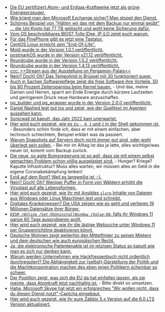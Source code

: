 * [Die EU zertifiziert Atom- und Erdgas-Kraftwerke jetzt als grüne Energieerzeuger.](https://blog.fefe.de/?ts=9f2e7119)
* [Wie kriegt man den Microsoft Exchange sicher? Man stoppt den Dienst.](https://blog.fefe.de/?ts=9f2eab85)
* [Schönes Beispiel von "Hätten wir das mit dem Backup nur einmal geübt" ... die Uni Kyoto hat 77 TB gelöscht und wohl keine Sicherung dafür.](https://blog.fefe.de/?ts=9f314378)
* [Vom OS beschreibbares BIOS? Tolle IDee, IP iLO zeigt euch warum.](https://blog.fefe.de/?ts=9f30b7a9)
* [Für das PinePhone gibt es jetzt eine Tastatur.](https://www.pine64.org/2021/12/31/happy-new-year-the-keyboard-and-cases-are-here/)
* [CentOS Linux erreicht sein "End-Of-Life".](https://www.phoronix.com/scan.php?page=news_item&px=CentOS-Linux-8-EOL)
* [Mold wurde in der Version 1.0.1 veröffentlicht.](https://www.phoronix.com/scan.php?page=news_item&px=Mold-1.0.1-Released)
* [postmarkOS wurde in der Version v21.12 veröffentlicht.](https://postmarketos.org/blog/2021/12/29/v21.12-release/)
* [Roundcube wurde in der Version 1.5.2 veröffentlicht.](https://roundcube.net/news/2021/12/30/update-1.5.2-released)
* [Roundcube wurde in der Version 1.4.13 veröffentlicht.](https://roundcube.net/news/2021/12/30/security-update-1.4.13-released)
* [ccc: >>Stream aus der Ausstellung im Pergamon-Palais<<](https://media.ccc.de/v/vcfb2021_-_133_-_de_-_202110091200_-_stream_aus_der_ausstellung_im_pergamon_palais)
* [Nein? Doch! Oh? Das Tempolimit in Brüssel mit 30 funktioniert super.](https://www.sonnenseite.com/de/mobilitaet/positive-bilanz-nach-einem-jahr-tempo-30-in-bruessel/)
* [Auch in Sachen Softwarepflege zeigt die freie Software ihre Vorteile. 50 bis 80 Prozent Zeitersparniss beim Kernel bauen.](https://www.phoronix.com/scan.php?page=news_item&px=Linux-Fast-Kernel-Headers) - Und das, meine Damen und Herren, sparrt am Ende Energie durch kürzere Laufzeiten und geringerem Druck neue Hardware anzuschaffen.
* [pg_builder und pg_wrapper wurde in der Version 2.0.0 veröffentlicht.](https://www.postgresql.org/about/news/pg_builder-200-and-pg_wrapper-200-packages-for-php-released-2387/)
* [Daniel Nashed legt gut los und zeigt, wie der Quelltext im Agenten aussehen kann.](https://blog.nashcom.de/nashcomblog.nsf/dx/one-touch-setup-and-meets-automated-lab-setup..htm)
* [Sonicwall ist kaputt, das Jahr 2022 kam unerwartet.](https://www.borncity.com/blog/2022/01/03/hat-sonicwall-e-mail-security-appliance-auch-einen-year-2022-bug/)
* [Hier wird euch gezeigt, wie es zu `-`, `0`, `1` und `2` in der Shell gekommen ist.](https://utcc.utoronto.ca/~cks/space/blog/unix/ProcessSubstitutionWhyLate) - Besonders schön finde ich, dass er mit einem einfachen, aber technisch schlechtem, Beispiel erklärt was da passiert.
* [Warum Snapshots auf Servern doch nicht immer gut sind, oder wohl überlegt sein sollen.](https://utcc.utoronto.ca/~cks/space/blog/linux/RootRollbacksWhyNot) - Bei mir im Alltag ist das ja latte, alles wichtige/was neuer ist, kommt vom Backup zurück.
* [Die neue, so agile Bumsregierung ist so agil, dass sie mit einem selbst gemachten Problem schon völlig ausgelastet sind.](https://tuxproject.de/blog/2022/01/regierung-im-single-tasking-modus/) - Hunger? Kriege? Kaputte Infrastruktur? Muss alles warten, wir müssen alles an Geld in die eigene Coronabekämpfung lenken!
* [Ext4 auf dem Root? Weil es langweilig ist :-).](https://utcc.utoronto.ca/~cks/space/blog/linux/Ext4RootFilesystemWhy)
* [Nein? Doch! Oh? Weniger Puffer in Form von Wäldern erhöht die Viruslast auf alle Lebensformen.](https://netzfrauen.org/2021/12/31/deforestation-4/)
* [Hier wird euch gezeigt, wie ihr mit Ansibles `slurp` Inhalte von Dateien aus Windows oder Linux Maschinen lest und schreibt.](https://www.shellhacks.com/ansible-cat-file-print-read-file-content/)
* [Digitales Krankenwesen? Die USA zeigen wie es geht und verlieren 19 Millionen Datensätze ihrer Bürger.](https://www.bleepingcomputer.com/news/security/top-10-healthcare-breaches-in-the-us-exposed-data-of-19-million/)
* [`DISM /Online /Set-OSUninstallWindow /Value:60`, falls ihr Windows 11 ganze 60 Tage ausprobieren wollt.](https://www.zdnet.com/article/windows-11-give-yourself-more-time-to-roll-back-the-upgrade/)
* [Hier wird euch gezeigt, wie ihr die lästige Websuche unter Windows 11 per Gruppenrichtline deaktivieren könnt.](https://www.windowspro.de/wolfgang-sommergut/web-suche-windows-11-gruppenrichtlinien-deaktivieren)
* [Deutsche Wohnen zeigt weiterhin den Mittelfinger zu seinen Mietern und dem deutschen wie auch europäischen Recht.](https://netzpolitik.org/2022/datensammelwut-14-millionen-bussgeld-gegen-deutsche-wohnen-landet-vor-eu-gericht/)
* [Ja, die elektronische Patientenakte ist im jetzigen Status so kaputt wie man es sich nur denken kann.](https://www.borncity.com/blog/2022/01/04/elektronische-patientenakte-epa-2-0-als-sicherheitsrisiko/)
* [Warum werden Unternehmen wie Hackfressenbuch nicht ordentlich durchreguliert? Die Abhängigkeit zur (selbst)-Darstellung der Politik und die Machtkonzentration machen des eben jenen Politikern scheinbar so schwer.](https://www.kuketz-blog.de/facebooks-daten-blowouts-eine-verstaendnisbruecke-teil1/)
* [Der Postillon zeigt, was sich die EU da hat einfallen lassen, als sie meinte, dass Atomkraft jetzt nachhaltig ist.](https://www.der-postillon.com/2022/01/atomkraft-nachhaltig.html) - Bitte direkt so umsetzen.
* [Haha, Microsoft Skype hat jetzt ein erfolgreiches "Wir wollen nicht, dass du diesen Dienst nutzt"-Captcha eingebaut.](https://www.bleepingcomputer.com/news/security/microsoft-skype-challenge-can-you-solve-this-puzzle-10-times/)
* [Hier wird euch gezeigt, wie ihr eure Zabbix 5.x Version auf die 6.0 LTS Version aktualisiert.](https://blog.zabbix.com/a-guide-to-migrating-to-zabbix-6-0-lts-by-edgars-melveris-zabbix-summit-online-2021/18569/)

